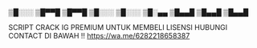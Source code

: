 
▒█░░░ ▒█▀▀█ ▒█▀▀█ 
▒█░░░ ▒█░░░ ▒█░▄▄
▒█▄▄█ ▒█▄▄█ ▒█▄▄█

SCRIPT CRACK IG PREMIUM
UNTUK MEMBELI LISENSI HUBUNGI CONTACT DI BAWAH !!
https://wa.me/6282218658387
